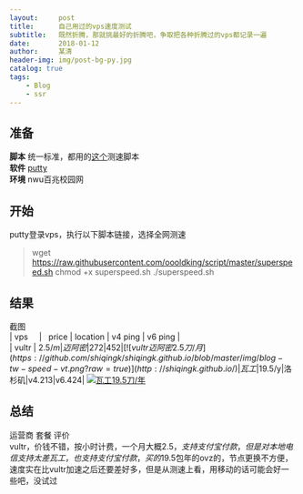 ```yaml
---
layout:     post
title:      自己用过的vps速度测试
subtitle:   既然折腾，那就挑最好的折腾吧，争取把各种折腾过的vps都记录一遍
date:       2018-01-12
author:     某清
header-img: img/post-bg-py.jpg
catalog: true
tags:
    - Blog
    - ssr
---
```


## 准备
**脚本** 统一标准，都用的[这个](>http://www.vpsdx.com/3499.html)测速脚本  
**软件** [putty](http://183.91.33.52/sw.bos.baidu.com/sw-search-sp/software/473c4b8568792/PuTTY_0.67.0.0.exe)  
**环境** nwu百兆校园网  

## 开始  
putty登录vps，执行以下脚本链接，选择全网测速  
>wget https://raw.githubusercontent.com/oooldking/script/master/superspeed.sh
chmod +x superspeed.sh
./superspeed.sh

## 结果  
截图  
| vps      |    price | location  | v4 ping | v6 ping |  
| vultr | 2.5$/m | 迈阿密 | 272 | 452 |  
[![vultr迈阿密2.5刀/月](https://github.com/shiqingk/shiqingk.github.io/blob/master/img/blog-tw-speed-vt.png?raw=true)](http://shiqingk.github.io/)
|瓦工|19.5$/y|洛杉矶|v4.213|v6.424|
[![瓦工19.5刀/年](https://github.com/shiqingk/shiqingk.github.io/blob/master/img/blog-tw-speed-wg.png?raw=true)](http://shiqingk.github.io/)

## 总结
运营商       套餐       评价       
vultr，价钱不错，按小时计费，一个月大概2.5$，支持支付宝付款，但是对本地电信支持太差  
瓦工，也支持支付宝付款，买的19.5$包年的ovz的，节点更换不方便，速度实在比vultr加速之后还要差好多，但是从测速上看，用移动的话可能会好一些吧，没试过
